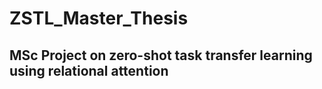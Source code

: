 # ZSTL_Master_Thesis
## MSc Project on zero-shot task transfer learning using relational attention

